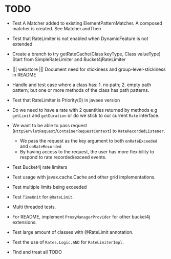 # TODO

- Test A Matcher added to existing ElementPatternMatcher. A composed matcher is created. See Matcher.andThen
  
- Test that RateLimiter is not enabled when DynamicFeature is not extended
  
- Create a branch to try getRateCache(Class keyType, Class valueType)
  Start from SimpleRateLimiter and Bucket4jRateLimiter  

- ||| webstore ||| Document need for stickiness and group-level-stickiness in README
  
- Handle and test case where a class has: 1. no path; 2. empty path pattern; but one or more methods of the class has path patterns.

- Test that RateLimiter is Priority(0) in javaee version

- Do we need to have a rate with 2 quantities returned by methods e.g
  `getLimit` and `getDuration` or do we stick to our current `Rate` interface.
  
- We want to be able to pass request (`HttpServletRequest`/`ContainerRequestContext`) to `RateRecordedListener`.
  * We pass the request as the key argument to both `onRateExceeded` and `onRateRecorded`
  * By having access to the request, the user has more flexibility to respond to rate recorded/exceed events.

- Test Bucket4j rate limiters
- Test usage with javax.cache.Cache and other grid implementations.

- Test multiple limits being exceeded
  
- Test `TimeUnit` for `@RateLimit`.

- Multi threaded tests.
  
- For README, implement `ProxyManagerProvider` for other bucket4j extensions.
  
- Test large amount of classes with @RateLimit annotation.

- Test the use of `Rates.Logic.AND` for `RateLimiterImpl`.

- Find and treat all TODO



